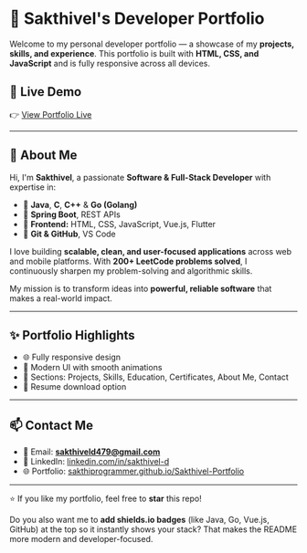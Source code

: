 # 💼 Sakthivel's Developer Portfolio

Welcome to my personal developer portfolio — a showcase of my **projects, skills, and experience**.
This portfolio is built with **HTML, CSS, and JavaScript** and is fully responsive across all devices.

## 🚀 Live Demo

👉 [View Portfolio Live](https://sakthiprogrammer.github.io/Sakthivel-Portfolio/)

---

## 📄 About Me

Hi, I'm **Sakthivel**, a passionate **Software & Full-Stack Developer** with expertise in:

* 🔹 **Java**, **C**, **C++** & **Go (Golang)**
* 🔹 **Spring Boot**, REST APIs
* 🔹 **Frontend:** HTML, CSS, JavaScript, Vue.js, Flutter
* 🔹 **Git & GitHub**, VS Code

I love building **scalable, clean, and user-focused applications** across web and mobile platforms.
With **200+ LeetCode problems solved**, I continuously sharpen my problem-solving and algorithmic skills.

My mission is to transform ideas into **powerful, reliable software** that makes a real-world impact.

---

## ✨ Portfolio Highlights

* 🌐 Fully responsive design
* 🎨 Modern UI with smooth animations
* 📂 Sections: Projects, Skills, Education, Certificates, About Me, Contact
* 📄 Resume download option

---

## 📫 Contact Me

* 📧 Email: **[sakthiveld479@gmail.com](mailto:sakthiveld479@gmail.com)**
* 🔗 LinkedIn: [linkedin.com/in/sakthivel-d](https://linkedin.com/in/)
* 🌐 Portfolio: [sakthiprogrammer.github.io/Sakthivel-Portfolio](https://sakthiprogrammer.github.io/Sakthivel-Portfolio)

---

⭐ If you like my portfolio, feel free to **star** this repo!

Do you also want me to **add shields.io badges** (like Java, Go, Vue.js, GitHub) at the top so it instantly shows your stack? That makes the README more modern and developer-focused.
